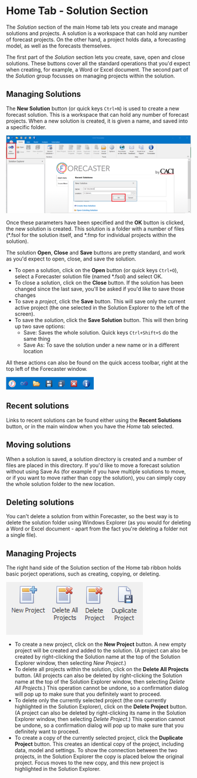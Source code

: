 # Home Tab - Solution Section
The *Solution* section of the main Home tab lets you create and manage solutions and projects.  A solution is a workspace that can hold any number of forecast projects. On the other hand, a project holds data, a forecasting model, as well as the forecasts themselves.

The first part of the *Solution* section lets you create, save, open and close solutions. These buttons cover all the standard operations that you'd expect when creating, for example, a Word or Excel document.  The second part of the *Solution* group focusses on managing projects within the solution.

## Managing Solutions

The **New Solution** button (or quick keys `Ctrl+N`) is used to create a new forecast solution. This is a workspace that can hold any number of forecast projects. When a new solution is created, it is given a name, and saved into a specific folder.  

![New Solution](../Getting-started/imgs/QuickStart_NewSolution.png)

Once these parameters have been specified and the **OK** button is clicked, the new solution is created.  This solution is a folder with a number of files (*.fsol for the solution itself, and *.fmp for individual projects within the solution).
 
The solution **Open**, **Close** and **Save** buttons are pretty standard, and work as you'd expect to open, close, and save the solution.

* To open a solution, click on the **Open** button (or quick keys `Ctrl+O`), select a Forecaster solution file (named *.fsol) and select OK.  
* To close a solution, click on the **Close** button.  If the solution has been changed since the last save, you'll be asked if you'd like to save those changes
* To save a *project*, click the **Save** button.  This will save only the current active project (the one selected in the Solution Explorer to the left of the screen). 
* To save the *solution*, click the **Save Solution** button.  This will then bring up two save options:
    * Save:  Saves the whole solution. Quick keys `Ctrl+Shift+S` do the same thing
    * Save As: To save the solution under a new name or in a different location
 

All these actions can also be found on the quick access toolbar, right at the top left of the Forecaster window.

![Quick Access Toolbar](../Getting-started/imgs/Solution_QuickAccessToolbar.png)

## Recent solutions
Links to recent solutions can be found either using the **Recent Solutions** button, or in the main window when you have the *Home* tab selected.  

## Moving solutions
When a solution is saved, a solution directory is created and a number of files are placed in this directory.  If you'd like to move a forecast solution without using Save As (for example if you have multiple solutions to move, or if you want to move rather than copy the solution), you can simply copy the whole solution folder to the new location.

## Deleting solutions
You can't delete a solution from within Forecaster, so the best way is to delete the solution folder using Windows Explorer (as you would for deleting a Word or Excel document - apart from the fact you're deleting a folder not a single file).


## Managing Projects

The right hand side of the Solution section of the Home tab ribbon holds basic porject operations, such as creating, copying, or deleting.

![Project section of the Home ribbon](../Getting-started/imgs/Home_SolutionProjects.png)

* To create a new project, click on the **New Project** button. A new empty project will be created and added to the solution. (A project can also be created by right-clicking the Solution name at the top of the Solution Explorer window, then selecting *New Project*.) 
* To delete all projects within the solution, click on the **Delete All Projects** button.  (All projects can also be deleted by right-clicking the Solution name at the top of the Solution Explorer window, then selecting *Delete All Projects*.)  This operation cannot be undone, so a confirmation dialog will pop up to make sure that you definitely want to proceed.
* To delete only the currently selected project (the one currently highlighted in the Solution Explorer), click on the **Delete Project** button.  (A project can also be deleted by right-clicking its name in the Solution Explorer window, then selecting *Delete Project*.)   This operation cannot be undone, so a confirmation dialog will pop up to make sure that you definitely want to proceed.
* To create a copy of the currently selected project, click the **Duplicate Project** button.  This creates an identical copy of the project, including data, model and settings. To show the connection between the two projects, in the Solution Explorer the copy is placed below the original project. Focus moves to the new copy, and this new project is highlighted in the Solution Explorer.





